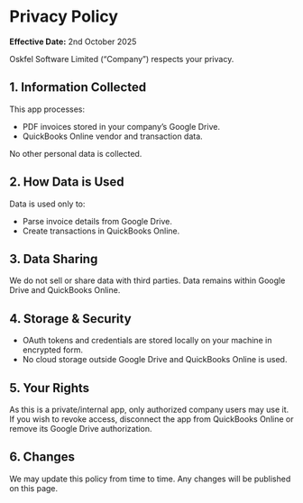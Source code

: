 # Privacy Policy

**Effective Date:** 2nd October 2025

Oskfel Software Limited (“Company”) respects your privacy.

## 1. Information Collected
This app processes:
- PDF invoices stored in your company’s Google Drive.
- QuickBooks Online vendor and transaction data.

No other personal data is collected.

## 2. How Data is Used
Data is used only to:
- Parse invoice details from Google Drive.
- Create transactions in QuickBooks Online.

## 3. Data Sharing
We do not sell or share data with third parties. Data remains within Google Drive and QuickBooks Online.

## 4. Storage & Security
- OAuth tokens and credentials are stored locally on your machine in encrypted form.
- No cloud storage outside Google Drive and QuickBooks Online is used.

## 5. Your Rights
As this is a private/internal app, only authorized company users may use it.  
If you wish to revoke access, disconnect the app from QuickBooks Online or remove its Google Drive authorization.

## 6. Changes
We may update this policy from time to time. Any changes will be published on this page.
